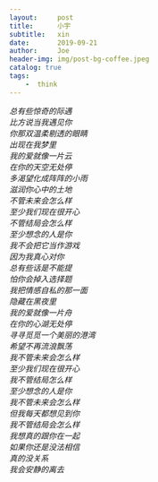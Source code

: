 ```yaml
---
layout:     post
title:      小宇
subtitle:   xin
date:       2019-09-21
author:     Joe
header-img: img/post-bg-coffee.jpeg
catalog: true
tags:
    -  think   
---
```


*总有些惊奇的际遇*  
*比方说当我遇见你*  
*你那双温柔剔透的眼睛*  
*出现在我梦里*  
*我的爱就像一片云*  
*在你的天空无处停*  
*多渴望化成阵阵的小雨*  
*滋润你心中的土地*  
*不管未来会怎么样*  
*至少我们现在很开心*  
*不管结局会怎么样*  
*至少想念的人是你*  
*我不会把它当作游戏*  
*因为我真心对你*  
*总有些话是不能提*  
*怕你会掉入选择题*  
*我把情感自私的那一面*  
*隐藏在黑夜里*  
*我的爱就像一片舟*  
*在你的心湖无处停*  
*寻寻觅觅一个美丽的港湾*  
*希望不再流浪飘荡*  
*我不管未来会怎么样*  
*至少我们现在很开心*  
*我不管结局怎么样*  
*至少想念的人是你*  
*我不管未来会怎么样*  
*但我每天都想见到你*  
*我不管结局会怎么样*  
*我想真的跟你在一起*  
*如果你还是没法相信*  
*真的没关系*  
*我会安静的离去*  
